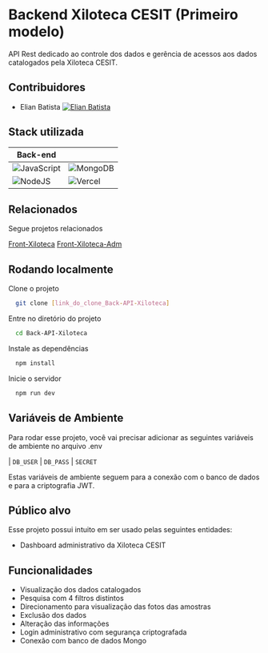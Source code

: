 
# Backend Xiloteca CESIT (Primeiro modelo)

API Rest dedicado ao controle dos dados e gerência de acessos aos dados catalogados pela Xiloteca CESIT.


## Contribuidores

- Elian Batista [![Elian Batista](https://img.shields.io/badge/LinkedIn-0077B5?style=for-the-badge&logo=linkedin&logoColor=white)](https://www.linkedin.com/in/elian-batista/)
## Stack utilizada

| **Back-end** |   |
|--------------|---|
| ![JavaScript](https://img.shields.io/badge/JavaScript-F7DF1E?style=for-the-badge&logo=javascript&logoColor=black) | ![MongoDB](https://img.shields.io/badge/MongoDB-%234ea94b.svg?style=for-the-badge&logo=mongodb&logoColor=white) |
| ![NodeJS](https://img.shields.io/badge/node.js-6DA55F?style=for-the-badge&logo=node.js&logoColor=white) | ![Vercel](https://img.shields.io/badge/vercel-%23000000.svg?style=for-the-badge&logo=vercel&logoColor=white)

## Relacionados

Segue projetos relacionados

[Front-Xiloteca](https://github.com/Elian-beep/Front-Xiloteca)
[Front-Xiloteca-Adm](https://github.com/Elian-beep/Front-Xiloteca-Adm)


## Rodando localmente

Clone o projeto

```bash
  git clone [link_do_clone_Back-API-Xiloteca]
```

Entre no diretório do projeto

```bash
  cd Back-API-Xiloteca
```

Instale as dependências

```bash
  npm install
```

Inicie o servidor

```bash
  npm run dev
```
## Variáveis de Ambiente

Para rodar esse projeto, você vai precisar adicionar as seguintes variáveis de ambiente no arquivo .env

| `DB_USER` | `DB_PASS` | `SECRET`

Estas variáveis de ambiente seguem para a conexão com o banco de dados e para a criptografia JWT.


## Público alvo

Esse projeto possui intuito em ser usado pelas seguintes entidades:

- Dashboard administrativo da Xiloteca CESIT


## Funcionalidades

- Visualização dos dados catalogados
- Pesquisa com 4 filtros distintos
- Direcionamento para visualização das fotos das amostras
- Exclusão dos dados
- Alteração das informações
- Login administrativo com segurança criptografada
- Conexão com banco de dados Mongo

